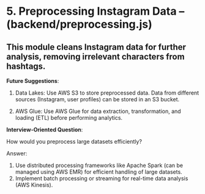 <!-- Note: The data is from Instagram only  -->

# 5. Preprocessing Instagram Data – (backend/preprocessing.js)

## This module cleans Instagram data for further analysis, removing irrelevant characters from hashtags.

**Future Suggestions**:

1. Data Lakes: Use AWS S3 to store preprocessed data. Data from different sources (Instagram, user profiles) can be stored in an S3 bucket.

2. AWS Glue: Use AWS Glue for data extraction, transformation, and loading (ETL) before performing analytics.

**Interview-Oriented Question**:

How would you preprocess large datasets efficiently?

Answer:

1. Use distributed processing frameworks like Apache Spark (can be managed using AWS EMR) for efficient handling of large datasets.
2. Implement batch processing or streaming for real-time data analysis (AWS Kinesis).
